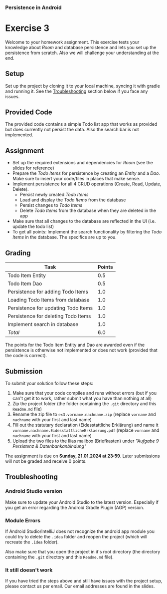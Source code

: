### Persistence in Android

# Exercise 3

Welcome to your homework assignment. This exercise tests your knowledge about _Room_ and database persistence and lets you set up the persistence from scratch. Also we will challenge your understanding at the end.

## Setup

Set up the project by cloning it to your local machine, syncing it with gradle and running it. See the [Troubleshooting](#troubleshooting) section below if you face any issues.

## Provided Code

The provided code contains a simple Todo list app that works as provided but does currently not persist the data. Also the search bar is not implemented.

## Assignment

- Set up the required extensions and dependencies for _Room_ (see the slides for reference)
- Prepare the _Todo Items_ for persistence by creating an _Entity_ and a _Dao_. Make sure to insert your code/files in places that make sense.
- Implement persistence for all 4 CRUD operations (Create, Read, Update, Delete).
  - Persist newly created _Todo Items_
  - Load and display the _Todo Items_ from the database
  - Persist changes to _Todo Items_
  - Delete _Todo Items_ from the database when they are deleted in the app
- Make sure that all changes to the database are reflected in the UI (i.e. update the todo list)
- To get all points: Implement the search functionality by filtering the _Todo Items_ in the database. The specifics are up to you.

## Grading

| Task                                | Points |
| ----------------------------------- | ------ |
| Todo Item Entity                    | 0.5    |
| Todo Item Dao                       | 0.5    |
| Persistence for adding Todo Items   | 1.0    |
| Loading Todo Items from database    | 1.0    |
| Persistence for updating Todo Items | 1.0    |
| Persistence for deleting Todo Items | 1.0    |
| Implement search in database        | 1.0    |
| _Total_                             | 6.0    |

The points for the Todo Item Entity and Dao are awarded even if the persistence is otherwise not implemented or does not work (provided that the code is correct).

## Submission

To submit your solution follow these steps:

1. Make sure that your code compiles and runs without errors (but if you can't get it to work, rather submit what you have than nothing at all)
2. Zip the project folder (the folder containing the `.git` directory and this `Readme.md` file)
3. Rename the zip file to `ex3.vorname.nachname.zip` (replace `vorname` and `nachname` with your first and last name)
4. Fill out the statutary declaration (Eidesstattliche Erklärung) and name it `vorname.nachname.EidesstattlicheErklaerung.pdf` (replace `vorname` and `nachname` with your first and last name)
5. Upload the two files to the Ilias mailbox (Briefkasten) under _"Aufgabe 9 Persistenz & Datenbankanbindung"_

The assignment is due on **Sunday, 21.01.2024 at 23:59**. Later submissions will not be graded and receive 0 points.

## Troubleshooting

### Android Studio version

Make sure to update your Android Studio to the latest version. Especially if you get an error regarding the Android Gradle Plugin (AGP) version.

### Module Errors

If Android Studio/IntelliJ does not recognize the android app module you could try to delete the `.idea` folder and reopen the project (which will recreate the `.idea` folder).

Also make sure that you open the project in it's root directory (the directory containing the `.git` directory and this `Readme.md` file).

### It still doesn't work

If you have tried the steps above and still have issues with the project setup, please contact us per email. Our email addresses are found in the slides.
